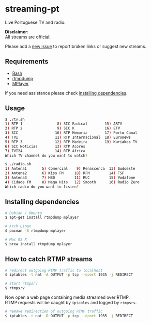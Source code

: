 streaming-pt
============

Live Portuguese TV and radio.

**Disclaimer:**  
All streams are official.

Please add a [new issue](https://github.com/marmelo/streaming-pt/issues) to report broken links or suggest new streams.


Requirements
-----

- [Bash](https://www.gnu.org/software/bash/)
- [rtmpdump](https://rtmpdump.mplayerhq.hu/)
- [MPlayer](http://www.mplayerhq.hu/)

If you need assistance please check [installing dependencies](#installing-dependencies).


Usage
-----

```bash
$ ./tv.sh 
1) RTP 1                8) SIC Radical        15) ARTV
2) RTP 2                9) SIC K              16) ETV
3) SIC                 10) RTP Memoria        17) Porto Canal
4) TVI                 11) RTP Internacional  18) Euronews
5) RTP 3               12) RTP Madeira        19) Kuriakos TV
6) SIC Noticias        13) RTP Acores
7) TVI24               14) RTP Africa
Which TV channel do you want to watch?
```

```bash
$ ./radio.sh
1) Antena1       5) Comercial    9) Renascenca  13) Sudoeste
2) Antena2       6) Kiss FM     10) RFM         14) TSF
3) Antena3       7) M80         11) RUC         15) Vodafone
4) Cidade FM     8) Mega Hits   12) Smooth      16) Radio Zero
Which radio do you want to listen? 
```


Installing dependencies
-----

```bash
# Debian / Ubuntu
$ apt-get install rtmpdump mplayer
```

```bash
# Arch Linux
$ pacman -S rtmpdump mplayer
```

```bash
# Mac OS X
$ brew install rtmpdump mplayer
```

How to catch RTMP streams
-----

```bash
# redirect outgoing RTMP traffic to localhost
$ iptables -t nat -A OUTPUT -p tcp --dport 1935 -j REDIRECT
```

```bash
# start rtmpsrv
$ rtmpsrv
```

Now open a web page containing media streamed over RTMP.  
RTMP requests will be caught by `iptables` and logged by `rtmpsrv`.

```bash
# remove redirection of outgoing RTMP traffic
$ iptables -t nat -D OUTPUT -p tcp --dport 1935 -j REDIRECT
```
